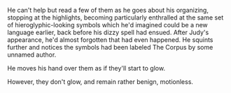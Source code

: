 He can't help but read a few of them as he goes about his organizing, stopping at the highlights, becoming particularly enthralled at the same set of hieroglyphic-looking symbols which he'd imagined could be a new language earlier, back before his dizzy spell had ensued. After Judy's appearance, he'd almost forgotten that had even happened. He squints further and notices the symbols had been labeled The Corpus by some unnamed author.

He moves his hand over them as if they'll start to glow.

However, they don't glow, and remain rather benign, motionless.